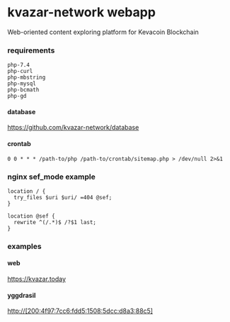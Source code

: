 # kvazar-network webapp
Web-oriented content exploring platform for Kevacoin Blockchain

### requirements
```
php-7.4
php-curl
php-mbstring
php-mysql
php-bcmath
php-gd
```
#### database

https://github.com/kvazar-network/database

#### crontab

```
0 0 * * * /path-to/php /path-to/crontab/sitemap.php > /dev/null 2>&1
```

### nginx sef_mode example

```
location / {
  try_files $uri $uri/ =404 @sef;
}

location @sef {
  rewrite ^(/.*)$ /?$1 last;
}
```

### examples
#### web
https://kvazar.today

#### yggdrasil
[http://[200:4f97:7cc6:fdd5:1508:5dcc:d8a3:88c5]](http://[200:4f97:7cc6:fdd5:1508:5dcc:d8a3:88c5])
